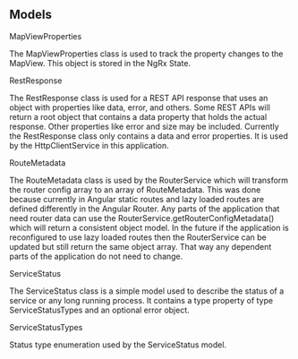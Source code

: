 ## Models

MapViewProperties

The MapViewProperties class is used to track the property changes to the MapView. This object is stored in the NgRx State.

RestResponse

The RestResponse class is used for a REST API response that uses an object with properties like data, error, and others. Some REST APIs will return a root object that contains a data property that holds the actual response. Other properties like error and size may be included. Currently the RestResponse class only contains a data and error properties. It is used by the HttpClientService in this application.

RouteMetadata

The RouteMetadata class is used by the RouterService which will transform the router config array to an array of RouteMetadata. This was done because currently in Angular static routes and lazy loaded routes are defined differently in the Angular Router. Any parts of the application that need router data can use the RouterService.getRouterConfigMetadata() which will return a consistent object model. In the future if the application is reconfigured to use lazy loaded routes then the RouterService can be updated but still return the same object array. That way any dependent parts of the application do not need to change.

ServiceStatus

The ServiceStatus class is a simple model used to describe the status of a service or any long running process. It contains a type property of type ServiceStatusTypes and an optional error object. 

ServiceStatusTypes

Status type enumeration used by the ServiceStatus model. 
